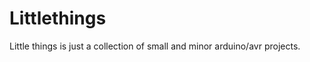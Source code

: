 Littlethings
============

Little things is just a collection of small and minor arduino/avr projects.


